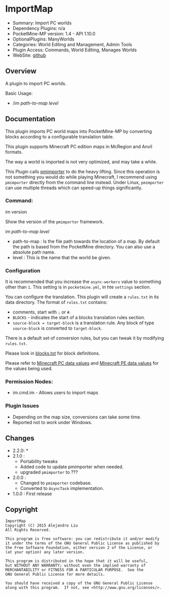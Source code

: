 ImportMap
==========

* Summary: Import PC worlds
* Dependency Plugins: n/a
* PocketMine-MP version: 1.4 - API 1.10.0
* OptionalPlugins: ManyWorlds
* Categories: World Editing and Management, Admin Tools
* Plugin Access: Commands, World Editing, Manages Worlds
* WebSite: [github](https://github.com/alejandroliu/pocketmine-plugins/tree/master/ImportMap)

Overview
--------

A plugin to import PC worlds.

Basic Usage:

* /im *path-to-map* *level*

Documentation
-------------

This plugin imports PC world maps into PocketMine-MP by converting
blocks according to a configurable translation table.

This plugin supports Minecraft PC edition maps in McRegion and Anvil
formats.

The way a world is imported is not very optimized, and may take
a while.

This Plugin calls
[pmimporter](https://github.com/alejandroliu/pocketmine-plugins/tree/master/pmimporter)
to do the heavy lifting.  Since this operation is not something you
would do while playing Minecraft, I recommend using `pmimporter`
directly from the command line instead.  Under Linux, `pmimporter` can
use multiple threads which can speed-up things significantly.


### Command:

im version

Show the version of the `pmimporter` framework.

im *path-to-map* *level*

* path-to-map : Is the file path towards the location of a map.  By
  default the path is based from the PocketMine directory.  You can
  also use a absolute path name.
* level : This is the name that the world be given.

### Configuration

It is recommended that you increase the `async-workers` value to
something other than `1`.  This setting is in `pocketmine.yml`, in hte
`settings` section.

You can configure the translation.  This plugin will create a
`rules.txt` in its data directory.  The format of `rules.txt`
contains:

* comments, start with `;` or `#`.
* `BLOCKS` - indicates the start of a blocks translation rules section.
* `source-block = target-block` is a translation rule.  Any block of
  type `source-block` is converted to `target-block`.

There is a default set of conversion rules, but you can tweak it by
modifying `rules.txt`.

Please look in
[blocks.txt](https://raw.githubusercontent.com/alejandroliu/pocketmine-plugins/master/pmimporter/classlib/pmimporter/blocks.txt)
for block definitions.

Please refer to
[Minecraft PC data values](http://minecraft.gamepedia.com/Data_values)
and
[Minecraft PE data values](http://minecraft.gamepedia.com/Data_values_%28Pocket_Edition%29)
for the values being used.

### Permission Nodes:

* im.cmd.im - Allows users to import maps

### Plugin Issues

* Depending on the map size, conversions can take some time.
* Reported not to work under Windows.

Changes
------

* 2.2.0:
  *
* 2.1.0 :
  * Portability tweaks
  * Added code to update pmimporter when needed.
  * upgraded `pmimporter` to ???
* 2.0.0 :
  * Changed to `pmimporter` codebase.
  * Converted to `AsyncTask` implementation.
* 1.0.0 : First release

Copyright
---------

    ImportMap
    Copyright (C) 2015 Alejandro Liu  
    All Rights Reserved.

    This program is free software: you can redistribute it and/or modify
    it under the terms of the GNU General Public License as published by
    the Free Software Foundation, either version 2 of the License, or
    (at your option) any later version.

    This program is distributed in the hope that it will be useful,
    but WITHOUT ANY WARRANTY; without even the implied warranty of
    MERCHANTABILITY or FITNESS FOR A PARTICULAR PURPOSE.  See the
    GNU General Public License for more details.

    You should have received a copy of the GNU General Public License
    along with this program.  If not, see <http://www.gnu.org/licenses/>.
